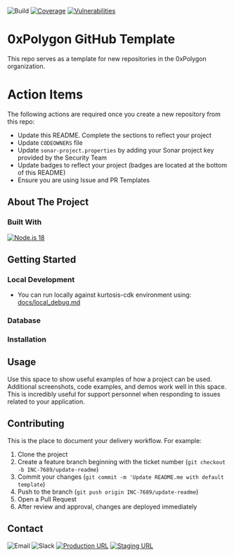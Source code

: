 <!-- PROJECT SHIELDS -->
![Build][Build-badge]
[![Coverage][Coverage-badge]][Sonar-url]
[![Vulnerabilities][Vulnerability-badge]][Sonar-url]

# 0xPolygon GitHub Template
This repo serves as a template for new repositories in the 0xPolygon organization.

# Action Items
The following actions are required once you create a new repository from this repo:
- Update this README. Complete the sections to reflect your project
- Update `CODEOWNERS` file
- Update `sonar-project.properties` by adding your Sonar project key provided by the Security Team
- Update badges to reflect your project (badges are located at the bottom of this README)
- Ensure you are using Issue and PR Templates

## About The Project


### Built With

[![Node.js 18][Language-badge]][Language-url]


## Getting Started

### Local Development

- You can run locally against kurtosis-cdk environment using: [docs/local_debug.md](docs/local_debug.md)

### Database

### Installation

## Usage

Use this space to show useful examples of how a project can be used. Additional screenshots, code examples, and demos work well in this space. This is incredibly useful for support personnel when responding to issues related to your application.

## Contributing

This is the place to document your delivery workflow. For example:

1. Clone the project
2. Create a feature branch beginning with the ticket number (`git checkout -b INC-7689/update-readme`)
3. Commit your changes (`git commit -m 'Update README.me with default template`)
4. Push to the branch (`git push origin INC-7689/update-readme`)
5. Open a Pull Request
6. After review and approval, changes are deployed immediately

## Contact

![Email][Email-badge]
![Slack][Slack-badge]
[![Production URL][Production-badge]][Production-url]
[![Staging URL][Staging-badge]][Staging-url]


<!-- MARKDOWN LINKS AND IMAGES (update/replace as needed for your application) -->
[Build-badge]: https://github.com/0xPolygon/learn-api/actions/workflows/main.yml/badge.svg
[Coverage-badge]: https://sonarqube.polygon.technology/api/project_badges/measure?project=TODO
[Vulnerability-badge]: https://sonarqube.polygon.technology/api/project_badges/measure?project=TODO
[Sonar-url]: https://sonarqube.polygon.technology/dashboard?id=TODO
[Language-badge]: https://img.shields.io/badge/Nodejs-18.0-informational
[Language-url]: https://nodejs.org/en
[Email-badge]: https://img.shields.io/badge/Email-team_email_address-informational?logo=gmail
[Slack-badge]: https://img.shields.io/badge/Slack-team_ChannelName-informational?logo=slack
[Production-badge]: https://img.shields.io/badge/Production_URL-polygon.technology-informational
[Production-url]: https://link.to/prod
[Staging-badge]: https://img.shields.io/badge/Staging_URL-staging.polygon.technology-informational
[Staging-url]: https://link.to/staging
